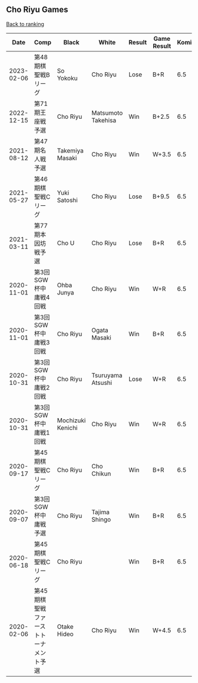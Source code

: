 ## Cho Riyu Games

[Back to ranking](../../index.md)




| **Date** | **Comp** | **Black** | **White** | **Result** | **Game Result** | **Komi** | **Rating** | **Diff** | 
| --- | --- | --- | --- | --- | --- | --- | --- | --- |
| 2023-02-06 | 第48期棋聖戦Bリーグ | So Yokoku | Cho Riyu | Lose | B+R | 6.5 | 2995 | 0 | 
| 2022-12-15 | 第71期王座戦予選 | Cho Riyu | Matsumoto Takehisa | Win | B+2.5 | 6.5 | 2995 | 0 | 
| 2021-08-12 | 第47期名人戦予選 | Takemiya Masaki | Cho Riyu | Win | W+3.5 | 6.5 | 2995 | 41 | 
| 2021-05-27 | 第46期棋聖戦Cリーグ | Yuki Satoshi | Cho Riyu | Lose | B+9.5 | 6.5 | 2954 | 30 | 
| 2021-03-11 | 第77期本因坊戦予選 | Cho U | Cho Riyu | Lose | B+R | 6.5 | 2924 | -122 | 
| 2020-11-01 | 第3回SGW杯中庸戦4回戦 | Ohba Junya | Cho Riyu | Win | W+R | 6.5 | 3046 | 0 | 
| 2020-11-01 | 第3回SGW杯中庸戦3回戦 | Cho Riyu | Ogata Masaki | Win | B+R | 6.5 | 3046 | 106 | 
| 2020-10-31 | 第3回SGW杯中庸戦2回戦 | Cho Riyu | Tsuruyama Atsushi | Lose | W+R | 6.5 | 2940 | 0 | 
| 2020-10-31 | 第3回SGW杯中庸戦1回戦 | Mochizuki Kenichi | Cho Riyu | Win | W+R | 6.5 | 2940 | 37 | 
| 2020-09-17 | 第45期棋聖戦Cリーグ | Cho Riyu | Cho Chikun | Win | B+R | 6.5 | 2903 | 85 | 
| 2020-09-07 | 第3回SGW杯中庸戦予選 | Cho Riyu | Tajima Shingo | Win | B+R | 6.5 | 2818 | -90 | 
| 2020-06-18 | 第45期棋聖戦Cリーグ | Cho Riyu |  | Win | B+R | 6.5 | 2908 | 67 | 
| 2020-02-06 | 第45期棋聖戦ファーストトーナメント予選 | Otake Hideo | Cho Riyu | Win | W+4.5 | 6.5 | 2841 | missing |




